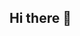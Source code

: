 ## Hi there 👋

<!--
**frangrantflower/frangrantflower** is a ✨ _special_ ✨ repository because its `README.md` (this file) appears on your GitHub profile.

- 🔭 I’m currently working on web development.
